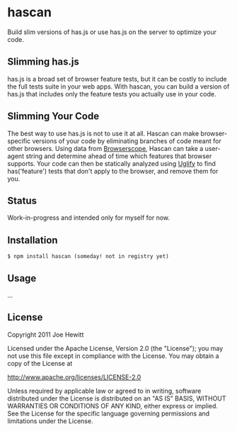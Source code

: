 hascan
===========

Build slim versions of has.js or use has.js on the server to optimize your code.

Slimming has.js
---------------

has.js is a broad set of browser feature tests, but it can be costly to include the full tests suite in your web apps.  With hascan, you can build a version of has.js that includes only the feature tests you actually use in your code.

Slimming Your Code
------------------

The best way to use has.js is not to use it at all. Hascan can make browser-specific versions of your code by eliminating branches of code meant for other browsers.  Using data from [Browserscope](http://www.browserscope.org/user/tests/table/agt1YS1wcm9maWxlcnINCxIEVGVzdBiG3-0GDA?v=3), Hascan can take a user-agent string and determine ahead of time which features that browser supports.  Your code can then be statically analyzed using [Uglify](https://github.com/mishoo/UglifyJS) to find has('feature') tests that don't apply to the browser, and remove them for you.

Status
------------

Work-in-progress and intended only for myself for now.

Installation
------------

    $ npm install hascan (someday! not in registry yet)

Usage
------------

...

License 
-------

Copyright 2011 Joe Hewitt

Licensed under the Apache License, Version 2.0 (the "License");
you may not use this file except in compliance with the License.
You may obtain a copy of the License at
 
   http://www.apache.org/licenses/LICENSE-2.0

Unless required by applicable law or agreed to in writing, software
distributed under the License is distributed on an "AS IS" BASIS,
WITHOUT WARRANTIES OR CONDITIONS OF ANY KIND, either express or implied.
See the License for the specific language governing permissions and
limitations under the License.
